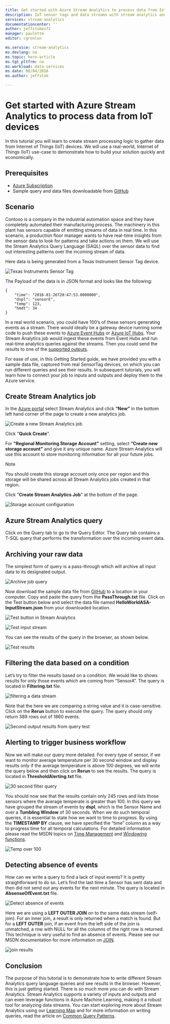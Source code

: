 ```yaml
---
title: Get started with Azure Stream Analytics to process data from IoT devices. | Stream Analytics
description: IoT sensor tags and data streams with stream analytics and real-time data processing
services: stream-analytics
documentationcenter: ''
author: jeffstokes72
manager: paulettm
editor: cgronlun

ms.service: stream-analytics
ms.devlang: na
ms.topic: hero-article
ms.tgt_pltfrm: na
ms.workload: data-services
ms.date: 08/04/2016
ms.author: jeffstok

---
```

# Get started with Azure Stream Analytics to process data from IoT devices
In this tutorial you will learn to create stream processing logic to gather data from Internet of Things (IoT) devices. We will use a real-world, Internet of Things (IoT) use-case to demonstrate how to build your solution quickly and economically.

## Prerequisites
* [Azure Subscription](https://azure.microsoft.com/pricing/free-trial/)
* Sample query and data files downloadable from [GitHub](https://github.com/Azure/azure-stream-analytics/tree/master/Samples/GettingStarted)

## Scenario
Contoso is a company in the industrial automation space and they have completely automated their manufacturing process. The machinery in this plant has sensors capable of emitting streams of data in real time. In this scenario, a production floor manager wants to have real-time insights from the sensor data to look for patterns and take actions on them. We will use the Stream Analytics Query Language (SAQL) over the sensor data to find out interesting patterns over the incoming stream of data.

Here data is being generated from a Texas Instrument Sensor Tag device.

![Texas Instruments Sensor Tag](./media/stream-analytics-get-started-with-iot-devices/stream-analytics-get-started-with-iot-devices-01.jpg)

The Payload of the data is in JSON format and looks like the following:

    {
        "time": "2016-01-26T20:47:53.0000000",  
        "dspl": "sensorE",  
        "temp": 123,  
        "hmdt": 34  
    }  

In a real world scenario, you could have 100’s of these sensors generating events as a stream. There would ideally be a gateway device running some code to push these events to [Azure Event Hubs](https://azure.microsoft.com/services/event-hubs/) or [Azure IoT Hubs](https://azure.microsoft.com/services/iot-hub/). Your Stream Analytics job would ingest these events from Event Hubs and run real-time analytics queries against the streams. Then you could send the results to one of the [supported outputs](stream-analytics-define-outputs.md).

For ease of use, in this Getting Started guide, we have provided you with a sample data file, captured from real SensorTag devices, on which you can run different queries and see their results. In subsequent tutorials, you will learn how to connect your job to inputs and outputs and deploy them to the Azure service.

## Create Stream Analytics job
In the [Azure portal](http://manage.windowsazure.com) select Stream Analytics and click **“New”** in the bottom left hand corner of the page to create a new analytics job.

![Create a new Stream Analytics job](./media/stream-analytics-get-started-with-iot-devices/stream-analytics-get-started-with-iot-devices-02.png)

Click "**Quick Create**".

For **“Regional Monitoring Storage Account”** setting, select **“Create new storage account”** and give it any unique name. Azure Stream Analytics will use this account to store monitoring information for all your future jobs.

> [!NOTE]
> You should create this storage account only once per region and this storage will be shared across all Stream Analytics jobs created in that region.
> 
> 

Click "**Create Stream Analytics Job**" at the bottom of the page.

![Storage account configuration](./media/stream-analytics-get-started-with-iot-devices/stream-analytics-get-started-with-iot-devices-03.jpg)

## Azure Stream Analytics query
Click on the Query tab to go to the Query Editor. The Query tab contains a T-SQL query that performs the transformation over the incoming event data.

## Archiving your raw data
The simplest form of query is a pass-through which will archive all input data to its designated output.

![Archive job query](./media/stream-analytics-get-started-with-iot-devices/stream-analytics-get-started-with-iot-devices-04.png)

Now download the sample data file from [GitHub](https://github.com/Azure/azure-stream-analytics/tree/master/Samples/GettingStarted) to a location in your computer. Copy and paste the query from the **PassThrough.txt** file. Click on the Test button below and select the data file named **HelloWorldASA-InputStream.json** from your downloaded location.

![Test button in Stream Analytics](./media/stream-analytics-get-started-with-iot-devices/stream-analytics-get-started-with-iot-devices-05.png)

![Test input stream](./media/stream-analytics-get-started-with-iot-devices/stream-analytics-get-started-with-iot-devices-06.png)

You can see the results of the query in the browser, as shown below.

![Test results](./media/stream-analytics-get-started-with-iot-devices/stream-analytics-get-started-with-iot-devices-07.png)

## Filtering the data based on a condition
Let’s try to filter the results based on a condition. We would like to shows results for only those events which are coming from “SensorA”. The query is located in **Filtering.txt** file.

![filtering a data stream](./media/stream-analytics-get-started-with-iot-devices/stream-analytics-get-started-with-iot-devices-08.png)

Note that the here we are comparing a string value and it is case-sensitive. Click on the **Rerun** button to execute the query. The query should only return 389 rows out of 1860 events.

![Second output results from query test](./media/stream-analytics-get-started-with-iot-devices/stream-analytics-get-started-with-iot-devices-09.png)

## Alerting to trigger business workflow
Now we will make our query more detailed. For every type of sensor, if we want to monitor average temperature per 30 second window and display results only if the average temperature is above 100 degrees, we will write the query below and then click on **Rerun** to see the results. The query is located in **ThresholdAlerting.txt** file.

![30 second filter query](./media/stream-analytics-get-started-with-iot-devices/stream-analytics-get-started-with-iot-devices-10.png)

You should now see that the results contain only 245 rows and lists those sensors where the average temperate is greater than 100. In this query we have grouped the stream of events by **dspl**, which is the Sensor Name and over a **Tumbling Window** of 30 seconds. When we do such temporal queries, it is essential to state how we want to time to progress. By using the **TIMESTAMP BY** clause, we have specified the “time” column as a way to progress time for all temporal calculations. For detailed information please read the MSDN topics on [Time Management](https://msdn.microsoft.com/library/azure/mt582045.aspx) and [Windowing functions](https://msdn.microsoft.com/library/azure/dn835019.aspx).

![Temp over 100](./media/stream-analytics-get-started-with-iot-devices/stream-analytics-get-started-with-iot-devices-11.png)

## Detecting absence of events
How can we write a query to find a lack of input events? It is pretty straightforward to do so. Let’s find the last time a Sensor has sent data and then did not send out any events for the next minute. The query is located in **AbsenseOfEvent.txt** file.

![Detect absence of events](./media/stream-analytics-get-started-with-iot-devices/stream-analytics-get-started-with-iot-devices-12.png)

Here we are using a **LEFT OUTER JOIN** on to the same data stream (self-join). For an inner join, a result is only returned when a match is found.  But for a **LEFT OUTER** join, if an event from the left side of the join is unmatched, a row with NULL for all the columns of the right row is returned. This technique is very useful to find an absence of events. Please see our MSDN documentation for more information on [JOIN](https://msdn.microsoft.com/library/azure/dn835026.aspx).

![join results](./media/stream-analytics-get-started-with-iot-devices/stream-analytics-get-started-with-iot-devices-13.png)

## Conclusion
The purpose of this tutorial is to demonstrate how to write different Stream Analytics query language queries and see results in the browser. However, this is just getting started. There is so much more you can do with Stream Analytics. Stream Analytics supports a variety of inputs and outputs and can even leverage functions in Azure Machine Learning, making it a robust tool for analyzing data streams. You can start exploring more about Stream Analytics using our [Learning Map](https://azure.microsoft.com/documentation/learning-paths/stream-analytics/) and for more information on writing queries, read the article on [Common Query Patterns](stream-analytics-stream-analytics-query-patterns.md).

